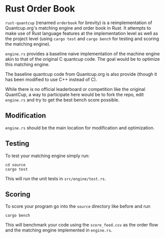 # Rust Order Book

`rust-quantcup` (renamed `orderbook` for brevity) is a reimplementation of Quantcup.org's matching engine and order book in Rust. It attempts to make use of Rust language features at the implementation level as well as the project level (using `cargo test` and `cargo bench` for testing and scoring the matching engine).

`engine.rs` provides a baseline naive implementation of the machine engine akin to that of the original C quantcup code. The goal would be to optimize this matching engine.

The baseline quantcup code from Quantcup.org is also provide (though it has been modified to use C++ instead of C).

While there is no official leaderboard or competition like the original QuantCup, a way to participate here would be to fork the repo, edit `engine.rs` and try to get the best bench score possible.

## Modification

`engine.rs` should be the main location for modification and optimization.

## Testing

To test your matching engine simply run:

```
cd source
cargo test
```

This will run the unit tests in `src/engine/test.rs`.

## Scoring

To score your program go into the `source` directory like before and run

```
cargo bench
```

This will benchmark your code using the `score_feed.csv` as the order flow and the matching engine implemented in `engine.rs`.
